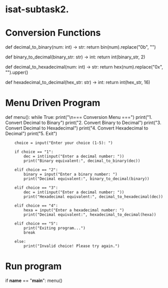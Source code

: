 # isat-subtask2.
# Conversion Functions

def decimal_to_binary(num: int) -> str:
    return bin(num).replace("0b", "")

def binary_to_decimal(binary_str: str) -> int:
    return int(binary_str, 2)

def decimal_to_hexadecimal(num: int) -> str:
    return hex(num).replace("0x", "").upper()

def hexadecimal_to_decimal(hex_str: str) -> int:
    return int(hex_str, 16)


# Menu Driven Program
def menu():
    while True:
        print("\n=== Conversion Menu ===")
        print("1. Convert Decimal to Binary")
        print("2. Convert Binary to Decimal")
        print("3. Convert Decimal to Hexadecimal")
        print("4. Convert Hexadecimal to Decimal")
        print("5. Exit")
        
        choice = input("Enter your choice (1-5): ")
        
        if choice == "1":
            dec = int(input("Enter a decimal number: "))
            print("Binary equivalent:", decimal_to_binary(dec))
        
        elif choice == "2":
            binary = input("Enter a binary number: ")
            print("Decimal equivalent:", binary_to_decimal(binary))
        
        elif choice == "3":
            dec = int(input("Enter a decimal number: "))
            print("Hexadecimal equivalent:", decimal_to_hexadecimal(dec))
        
        elif choice == "4":
            hexa = input("Enter a hexadecimal number: ")
            print("Decimal equivalent:", hexadecimal_to_decimal(hexa))
        
        elif choice == "5":
            print("Exiting program...")
            break
        
        else:
            print("Invalid choice! Please try again.")


# Run program
if __name__ == "__main__":
    menu()
